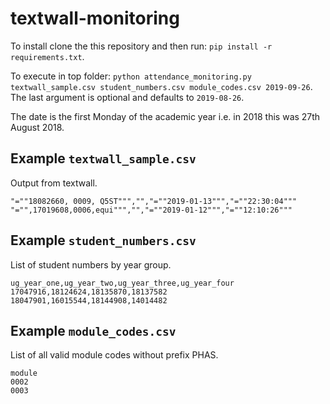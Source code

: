 # textwall-monitoring

To install clone the this repository and then run: `pip install -r requirements.txt`.

To execute in top folder: `python attendance_monitoring.py textwall_sample.csv student_numbers.csv module_codes.csv 2019-09-26`. The last argument is optional and defaults to `2019-08-26`.

The date is the first Monday of the academic year i.e. in 2018 this was 27th August 2018.

## Example `textwall_sample.csv`

Output from textwall.

```csv
"=""18082660, 0009, Q5ST""","","=""2019-01-13""","=""22:30:04"""
"="",17019608,0006,equi""","","=""2019-01-12""","=""12:10:26"""
```

## Example `student_numbers.csv`

List of student numbers by year group.

```csv
ug_year_one,ug_year_two,ug_year_three,ug_year_four
17047916,18124624,18135870,18137582
18047901,16015544,18144908,14014482

```

## Example `module_codes.csv`

List of all valid module codes without prefix PHAS.

```csv
module
0002
0003
```
